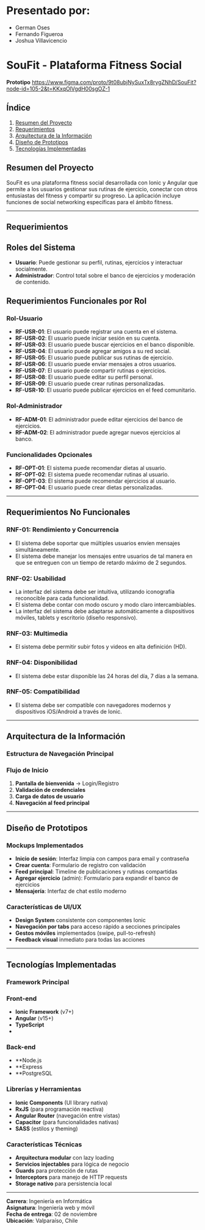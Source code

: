 # Presentado por:
- German Oses
- Fernando Figueroa  
- Joshua Villavicencio

# SouFit - Plataforma Fitness Social

**Prototipo**
https://www.figma.com/proto/9t08ubjNySuxTx8rygZNhD/SouFit?node-id=105-2&t=KKxqOlVgdH00sgOZ-1
## Índice
1. [Resumen del Proyecto](#resumen-del-proyecto)
2. [Requerimientos](#requerimientos)
3. [Arquitectura de la Información](#arquitectura-de-la-información)
4. [Diseño de Prototipos](#diseño-de-prototipos)
5. [Tecnologías Implementadas](#tecnologías-implementadas)

## Resumen del Proyecto
SouFit es una plataforma fitness social desarrollada con Ionic y Angular que permite a los usuarios gestionar sus rutinas de ejercicio, conectar con otros entusiastas del fitness y compartir su progreso. La aplicación incluye funciones de social networking específicas para el ámbito fitness.

---

## Requerimientos

## Roles del Sistema
- **Usuario**: Puede gestionar su perfil, rutinas, ejercicios y interactuar socialmente.
- **Administrador**: Control total sobre el banco de ejercicios y moderación de contenido.

## Requerimientos Funcionales por Rol

### Rol-Usuario

- **RF-USR-01**: El usuario puede registrar una cuenta en el sistema.
- **RF-USR-02**: El usuario puede iniciar sesión en su cuenta.
- **RF-USR-03**: El usuario puede buscar ejercicios en el banco disponible.
- **RF-USR-04**: El usuario puede agregar amigos a su red social.
- **RF-USR-05**: El usuario puede publicar sus rutinas de ejercicio.
- **RF-USR-06**: El usuario puede enviar mensajes a otros usuarios.
- **RF-USR-07**: El usuario puede compartir rutinas o ejercicios.
- **RF-USR-08**: El usuario puede editar su perfil personal.
- **RF-USR-09**: El usuario puede crear rutinas personalizadas.
- **RF-USR-10**: El usuario puede publicar ejercicios en el feed comunitario.

### Rol-Administrador

- **RF-ADM-01**: El administrador puede editar ejercicios del banco de ejercicios.
- **RF-ADM-02**: El administrador puede agregar nuevos ejercicios al banco.

### Funcionalidades Opcionales
- **RF-OPT-01**: El sistema puede recomendar dietas al usuario.
- **RF-OPT-02**: El sistema puede recomendar rutinas al usuario.
- **RF-OPT-03**: El sistema puede recomendar ejercicios al usuario.
- **RF-OPT-04**: El usuario puede crear dietas personalizadas.

---

## Requerimientos No Funcionales

### RNF-01: Rendimiento y Concurrencia
- El sistema debe soportar que múltiples usuarios envíen mensajes simultáneamente.
- El sistema debe manejar los mensajes entre usuarios de tal manera en que se entreguen con un tiempo de retardo máximo de 2 segundos.

### RNF-02: Usabilidad
- La interfaz del sistema debe ser intuitiva, utilizando iconografía reconocible para cada funcionalidad.
- El sistema debe contar con modo oscuro y modo claro intercambiables.
- La interfaz del sistema debe adaptarse automáticamente a dispositivos móviles, tablets y escritorio (diseño responsivo).

### RNF-03: Multimedia
- El sistema debe permitir subir fotos y videos en alta definición (HD).

### RNF-04: Disponibilidad
- El sistema debe estar disponible las 24 horas del día, 7 días a la semana.

### RNF-05: Compatibilidad
- El sistema debe ser compatible con navegadores modernos y dispositivos iOS/Android a través de Ionic.

---

## Arquitectura de la Información

### Estructura de Navegación Principal


### Flujo de Inicio
1. **Pantalla de bienvenida** → Login/Registro
2. **Validación de credenciales**
3. **Carga de datos de usuario**
4. **Navegación al feed principal**

---

## Diseño de Prototipos

### Mockups Implementados
- **Inicio de sesión**: Interfaz limpia con campos para email y contraseña
- **Crear cuenta**: Formulario de registro con validación
- **Feed principal**: Timeline de publicaciones y rutinas compartidas
- **Agregar ejercicio** (admin): Formulario para expandir el banco de ejercicios
- **Mensajería**: Interfaz de chat estilo moderno

### Características de UI/UX
- **Design System** consistente con componentes Ionic
- **Navegación por tabs** para acceso rápido a secciones principales
- **Gestos móviles** implementados (swipe, pull-to-refresh)
- **Feedback visual** inmediato para todas las acciones

---

## Tecnologías Implementadas

### Framework Principal

### Front-end
- **Ionic Framework** (v7+)
- **Angular** (v15+)
- **TypeScript**
- 
### Back-end
- **Node.js
- **Express
- **PostgreSQL

### Librerías y Herramientas
- **Ionic Components** (UI library nativa)
- **RxJS** (para programación reactiva)
- **Angular Router** (navegación entre vistas)
- **Capacitor** (para funcionalidades nativas)
- **SASS** (estilos y theming)

### Características Técnicas
- **Arquitectura modular** con lazy loading
- **Servicios injectables** para lógica de negocio
- **Guards** para protección de rutas
- **Interceptors** para manejo de HTTP requests
- **Storage nativo** para persistencia local

---

**Carrera**: Ingeniería en Informática  
**Asignatura**: Ingeniería web y móvil  
**Fecha de entrega**: 02 de noviembre  
**Ubicación**: Valparaíso, Chile

